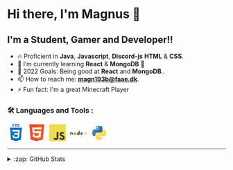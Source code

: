 # Hi there, I'm Magnus 👋 

## I'm a Student, Gamer and Developer!!
- 🔥 Proficient in **Java**, **Javascript**, **Discord-js** **HTML** & **CSS**.
- 🌱 I’m currently learning **React** & **MongoDB** 🤣
- 🥅 2022 Goals: Being good at **React** and **MongoDB**..
- 📫 How to reach me: **magn193b@faae.dk**.
- ⚡ Fun fact: I'm a great Minecraft Player
### :hammer_and_wrench: Languages and Tools :
<div>
  <img src="https://github.com/devicons/devicon/blob/master/icons/css3/css3-plain-wordmark.svg"  title="CSS3" alt="CSS" width="40" height="40"/>&nbsp;
  <img src="https://github.com/devicons/devicon/blob/master/icons/html5/html5-original.svg" title="HTML5" alt="HTML" width="40" height="40"/>&nbsp;
  <img src="https://github.com/devicons/devicon/blob/master/icons/javascript/javascript-original.svg" title="JavaScript" alt="JavaScript" width="40" height="40"/>&nbsp;
  <img src="https://github.com/devicons/devicon/blob/master/icons/nodejs/nodejs-original-wordmark.svg" title="NodeJS" alt="NodeJS" width="40" height="40"/>&nbsp;
  <img src="https://github.com/devicons/devicon/blob/master/icons/python/python-original.svg" title="NodeJS" alt="NodeJS" width="40" height="40"/>&nbsp;
</div>

---

<details>
  <summary>:zap: GitHub Stats</summary>

  <img align="left" alt="codeSTACKr's GitHub Stats" src="https://github-readme-stats.vercel.app/api?username=Shad0wwww&show_icons=true&hide_border=false&title_color=ff652f&icon_color=FFE400&bg_color=09131B&text_color=ffffff&border_color=0c1a25" />
  <img align="left" alt="codeSTACKr's GitHub Stats" src= "https://github-readme-stats.vercel.app/api/top-langs/?username=Shad0wwww&theme=tokyonight&hide_border=true" />

</details>
